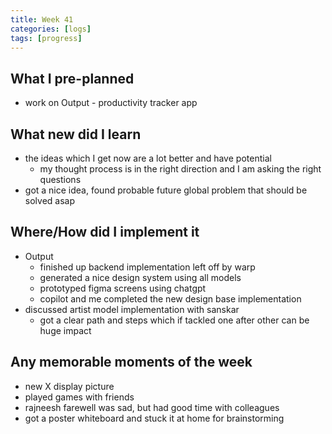 ```yaml
---
title: Week 41
categories: [logs]
tags: [progress]
---
```


## What I pre-planned

- work on Output - productivity tracker app

## What new did I learn

- the ideas which I get now are a lot better and have potential
    - my thought process is in the right direction and I am asking the right questions
- got a nice idea, found probable future global problem that should be solved asap

## Where/How did I implement it

- Output
    - finished up backend implementation left off by warp
    - generated a nice design system using all models
    - prototyped figma screens using chatgpt
    - copilot and me completed the new design base implementation
- discussed artist model implementation with sanskar
    - got a clear path and steps which if tackled one after other can be huge impact

## Any memorable moments of the week

- new X display picture
- played games with friends
- rajneesh farewell was sad, but had good time with colleagues
- got a poster whiteboard and stuck it at home for brainstorming
